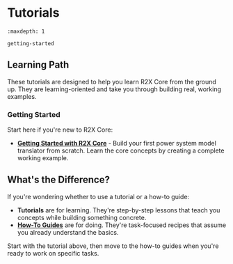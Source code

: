 # Tutorials

```{toctree}
:maxdepth: 1

getting-started
```

## Learning Path

These tutorials are designed to help you learn R2X Core from the ground up. They are learning-oriented and take you through building real, working examples.

### Getting Started

Start here if you're new to R2X Core:

- **[Getting Started with R2X Core](getting-started.md)** - Build your first power system model translator from scratch. Learn the core concepts by creating a complete working example.

## What's the Difference?

If you're wondering whether to use a tutorial or a how-to guide:

- **Tutorials** are for learning. They're step-by-step lessons that teach you concepts while building something concrete.
- **[How-To Guides](../how-tos/index.md)** are for doing. They're task-focused recipes that assume you already understand the basics.

Start with the tutorial above, then move to the how-to guides when you're ready to work on specific tasks.
